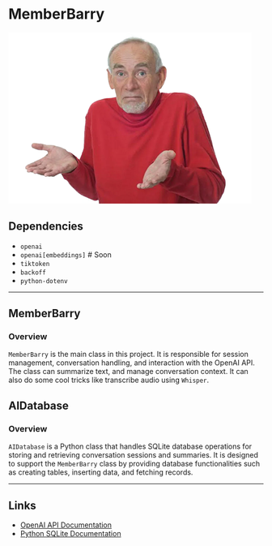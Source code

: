 # MemberBarry

![Just Barry](docs/img/barry.png)

## Dependencies
- `openai`
- `openai[embeddings]`  # Soon
- `tiktoken`
- `backoff`
- `python-dotenv`

---

## MemberBarry

### Overview

`MemberBarry` is the main class in this project. It is responsible for session management, conversation handling, and interaction with the OpenAI API. The class can summarize text, and manage conversation context. It can also do some cool tricks like transcribe audio using `Whisper`.


## AIDatabase

### Overview

`AIDatabase` is a Python class that handles SQLite database operations for storing and retrieving conversation sessions and summaries. It is designed to support the `MemberBarry` class by providing database functionalities such as creating tables, inserting data, and fetching records.

---


## Links

- [OpenAI API Documentation](https://platform.openai.com/docs/)
- [Python SQLite Documentation](https://docs.python.org/3/library/sqlite3.html)
